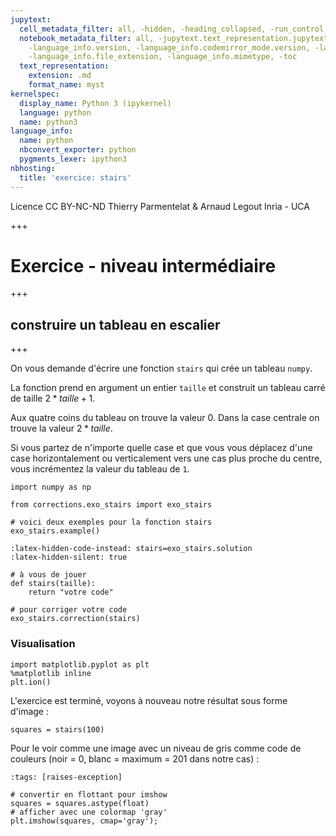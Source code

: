 ```yaml
---
jupytext:
  cell_metadata_filter: all, -hidden, -heading_collapsed, -run_control, -trusted
  notebook_metadata_filter: all, -jupytext.text_representation.jupytext_version, -jupytext.text_representation.format_version,
    -language_info.version, -language_info.codemirror_mode.version, -language_info.codemirror_mode,
    -language_info.file_extension, -language_info.mimetype, -toc
  text_representation:
    extension: .md
    format_name: myst
kernelspec:
  display_name: Python 3 (ipykernel)
  language: python
  name: python3
language_info:
  name: python
  nbconvert_exporter: python
  pygments_lexer: ipython3
nbhosting:
  title: 'exercice: stairs'
---
```


<div class="licence">
<span>Licence CC BY-NC-ND</span>
<span>Thierry Parmentelat &amp; Arnaud Legout</span>
<span>Inria - UCA</span>
</div>

+++

# Exercice - niveau intermédiaire

+++

## construire un tableau en escalier

+++

On vous demande d'écrire une fonction `stairs` qui crée un tableau `numpy`.

La fonction prend en argument un entier `taille` et construit un tableau carré de taille $2*taille+1$.

Aux quatre coins du tableau on trouve la valeur $0$. Dans la case centrale on trouve la valeur $2*taille$.

Si vous partez de n'importe quelle case et que vous vous déplacez d'une case horizontalement ou verticalement vers une cas plus proche du centre, vous incrémentez la valeur du tableau de `1`.

```{code-cell} ipython3
import numpy as np

from corrections.exo_stairs import exo_stairs

# voici deux exemples pour la fonction stairs
exo_stairs.example()
```

```{code-cell} ipython3
:latex-hidden-code-instead: stairs=exo_stairs.solution
:latex-hidden-silent: true

# à vous de jouer
def stairs(taille):
    return "votre code"
```

```{code-cell} ipython3
# pour corriger votre code
exo_stairs.correction(stairs)
```

### Visualisation

```{code-cell} ipython3
import matplotlib.pyplot as plt
%matplotlib inline
plt.ion()
```

L'exercice est terminé, voyons à nouveau notre résultat sous forme d'image :

```{code-cell} ipython3
squares = stairs(100)
```

Pour le voir comme une image avec un niveau de gris comme code de couleurs (noir = 0, blanc = maximum = 201 dans notre cas) :

```{code-cell} ipython3
:tags: [raises-exception]

# convertir en flottant pour imshow
squares = squares.astype(float)
# afficher avec une colormap 'gray'
plt.imshow(squares, cmap='gray');
```
